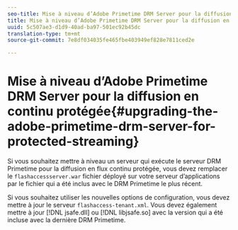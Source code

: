 ```yaml
---
seo-title: Mise à niveau d’Adobe Primetime DRM Server pour la diffusion en continu protégée
title: Mise à niveau d’Adobe Primetime DRM Server pour la diffusion en continu protégée
uuid: 5c507ae3-d1d9-40ad-ba97-501ec92b45dc
translation-type: tm+mt
source-git-commit: 7e8df034035fe465fbe403949ef828e7811ced2e

---
```



# Mise à niveau d’Adobe Primetime DRM Server pour la diffusion en continu protégée{#upgrading-the-adobe-primetime-drm-server-for-protected-streaming}

Si vous souhaitez mettre à niveau un serveur qui exécute le serveur DRM Primetime pour la diffusion en flux continu protégée, vous devez remplacer le `flashaccessserver.war` fichier déployé sur votre serveur d’applications par le fichier qui a été inclus avec le DRM Primetime le plus récent.

Si vous souhaitez utiliser les nouvelles options de configuration, vous devez mettre à jour le serveur `flashaccess-tenant.xml`. Vous devez également mettre à jour [!DNL jsafe.dll] ou [!DNL libjsafe.so] avec la version qui a été incluse avec la dernière DRM Primetime.
